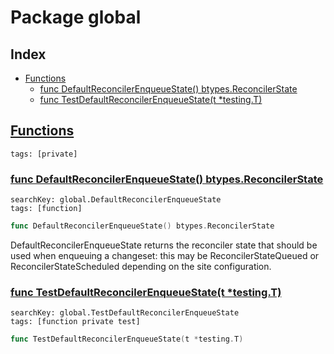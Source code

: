 # Package global

## Index

* [Functions](#func)
    * [func DefaultReconcilerEnqueueState() btypes.ReconcilerState](#DefaultReconcilerEnqueueState)
    * [func TestDefaultReconcilerEnqueueState(t *testing.T)](#TestDefaultReconcilerEnqueueState)


## <a id="func" href="#func">Functions</a>

```
tags: [private]
```

### <a id="DefaultReconcilerEnqueueState" href="#DefaultReconcilerEnqueueState">func DefaultReconcilerEnqueueState() btypes.ReconcilerState</a>

```
searchKey: global.DefaultReconcilerEnqueueState
tags: [function]
```

```Go
func DefaultReconcilerEnqueueState() btypes.ReconcilerState
```

DefaultReconcilerEnqueueState returns the reconciler state that should be used when enqueuing a changeset: this may be ReconcilerStateQueued or ReconcilerStateScheduled depending on the site configuration. 

### <a id="TestDefaultReconcilerEnqueueState" href="#TestDefaultReconcilerEnqueueState">func TestDefaultReconcilerEnqueueState(t *testing.T)</a>

```
searchKey: global.TestDefaultReconcilerEnqueueState
tags: [function private test]
```

```Go
func TestDefaultReconcilerEnqueueState(t *testing.T)
```

